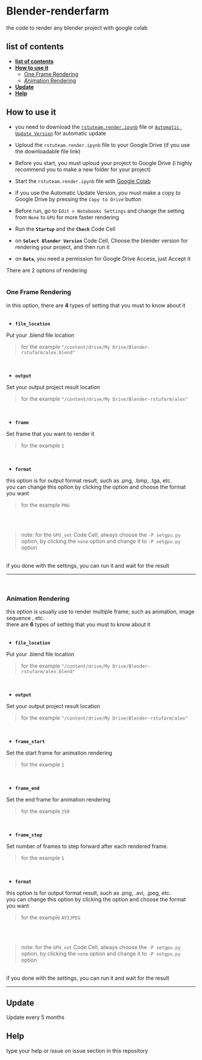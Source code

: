 

# Blender-renderfarm
the code to render any blender project with google colab


## **list of contents**

- [**list of contents**](#list-of-contents)
- [**How to use it**](#how-to-use-it)
  - [One Frame Rendering](#one-frame-rendering)
  - [Animation Rendering](#animation-rendering)
- [**Update**](#update)
- [**Help**](#help)


## **How to use it**

- you need to download the [`rstuteam.render.ipynb`](https://github.com/rstusoftdev/Blender-renderfarm/releases/download/1.9.060122/rstuteam.render.ipynb) file or [`Automatic Update Version`](https://colab.research.google.com/drive/1V6hH37_DvhrZMeW4uZYKi_d_80Z5YlJX?usp=sharing) for automatic update

- Uploud the `rstuteam.render.ipynb` file to your Google Drive (if you use the downloadable file link)

- Before you start, you must uploud your project to Google Drive (i highly recommend you to make a new folder for your project)

- Start the `rstuteam.render.ipynb` file with [Google Colab](https://colab.research.google.com/)

- If you use the Automatic Update Version, you must make a copy to Google Drive by pressing the `Copy to Drive` button

- Before run, go to `Edit > Notebooks Settings` and change the setting from `None` to `GPU` for more faster rendering

- Run the **`Startup`** and the **`Check`** Code Cell

- on **`Select Blender Version`** Code Cell, Choose the blender version for rendering your project, and then run it

- on **`Data`**, you need a permission for Google Drive Access, just Accept it


There are 2 options of rendering
<br><br>


### **One Frame Rendering**
in this option, there are **4** types of setting that you must to know about it
<br><br>

- **`file_location`** <br>

Put your .blend file location
> for the example `"/content/drive/My Drive/Blender-rstufarm/alex.blend"` 

<br>

- **`output`** <br>

Set your output project result location
> for the example `"/content/drive/My Drive/Blender-rstufarm/alex"` 

<br>

- **`frame`** <br>

Set frame that you want to render it
> for the example `1` 

<br>

- **`format`** <br>

this option is for output format result, such as .png, .bmp, .tga, etc. <br>
you can change this option by clicking the option and choose the format you want
> for the example `PNG` 

<br><br>

> note: for the `GPU_set` Code Cell, always choose the `-P setgpu.py` option, by clicking the `none` option and change it to `-P setgpu.py` option

<br>
if you done with the settings, you can run it and wait for the result

---

<br>


### **Animation Rendering**
this option is usually use to render multiple frame, such as animation, image sequence , etc. <br> there are **6** types of setting that you must to know about it
<br><br>

- **`file_location`** <br>

Put your .blend file location
> for the example `"/content/drive/My Drive/Blender-rstufarm/alex.blend"` 

<br>

- **`output`** <br>

Set your output project result location
> for the example `"/content/drive/My Drive/Blender-rstufarm/alex"` 

<br>

- **`frame_start`** <br>

Set the start frame for animation rendering
> for the example `1` 

<br>

- **`frame_end`** <br>

Set the end frame for animation rendering
> for the example `250` 

<br>

- **`frame_step`** <br>

Set number of frames to step forward after each rendered frame.
> for the example `1` 

<br>

- **`format`** <br>

this option is for output format result, such as .png, .avi, .jpeg, etc. <br>
you can change this option by clicking the option and choose the format you want
> for the example `AVIJPEG` 

<br><br>

> note: for the `GPU_set` Code Cell, always choose the `-P setgpu.py` option, by clicking the `none` option and change it to `-P setgpu.py` option



<br>
if you done with the settings, you can run it and wait for the result

---


## Update

Update every 5 months


## Help

type your help or issue on issue section in this repository
